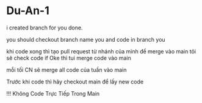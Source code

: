 # Du-An-1

i created branch for you done.

you should checkout branch name you and code in branch you

khi code xong thì tạo pull request từ nhánh của mình để merge vào main tôi sẽ check code if Oke thì tui merge code vào main

mỗi tối CN sẽ merge all code của tuần vào main

Trước khi code thì hãy checkout main để lấy new code

!!! Không Code Trực Tiếp Trong Main

